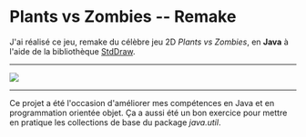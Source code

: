  # Plants vs Zombies -- Remake

J'ai réalisé ce jeu, remake du célèbre jeu 2D *Plants vs Zombies*, en **Java** à l'aide de la bibliothèque [StdDraw](https://introcs.cs.princeton.edu/java/stdlib/javadoc/StdDraw.html).

--------------------------

![](https://webcomet.fr/plants_vs_zombies_remake/Screenshot_plants_vs_zombies_remake.png)


--------------------------

Ce projet a été l'occasion d'améliorer mes compétences en Java et en programmation orientée objet. Ça a aussi été un bon exercice pour mettre en pratique les collections de base du package *java.util*.